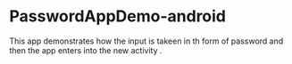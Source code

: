 # PasswordAppDemo-android
This app demonstrates  how the input is takeen in th form of password and then  the app enters into the new activity . 
